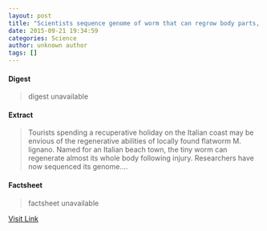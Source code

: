 ```yaml
---
layout: post
title: "Scientists sequence genome of worm that can regrow body parts, seeking stem cell insights"
date: 2015-09-21 19:34:59
categories: Science
author: unknown author
tags: []
---
```



#### Digest
>digest unavailable

#### Extract
>Tourists spending a recuperative holiday on the Italian coast may be envious of the regenerative abilities of locally found flatworm M. lignano. Named for an Italian beach town, the tiny worm can regenerate almost its whole body following injury. Researchers have now sequenced its genome....

#### Factsheet
>factsheet unavailable

[Visit Link](http://www.sciencedaily.com/releases/2015/09/150921153459.htm)


